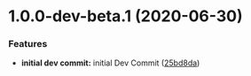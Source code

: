 # 1.0.0-dev-beta.1 (2020-06-30)


### Features

* **initial dev commit:** initial Dev Commit ([25bd8da](http://bitbucket.org/uclaucomm/ucla-bruin-components/commits/25bd8da608a9443889255c07680b1ea055956edb))
